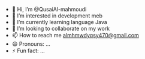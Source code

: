 - 👋 Hi, I’m @QusaiAl-mahmoudi
- 👀 I’m interested in development meb
- 🌱 I’m currently learning language Java
- 💞️ I’m looking to collaborate on my work
- 📫 How to reach me almhmwdyqsy470@gmail.com
- 😄 Pronouns: ...
- ⚡ Fun fact: ...

<!---
QusaiAl-mahmoudi/QusaiAl-mahmoudi is a ✨ special ✨ repository because its `README.md` (this file) appears on your GitHub profile.
You can click the Preview link to take a look at your changes.
--->

